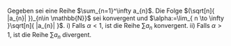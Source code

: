 Gegeben sei eine Reihe $\sum_{n=1}^\infty a_{n}$. Die Folge $(\sqrt[n]{ |a_{n}| })_{n\in \mathbb{N}}$ sei konvergent und $\alpha:=\lim_{ n \to \infty }\sqrt[n]{ |a_{n}| }$.
i) Falls $\alpha<1$, ist die Reihe $\sum a_{n}$ konvergent.
ii) Falls $\alpha>1$, ist die Reihe $\sum a_{n}$ divergent. 